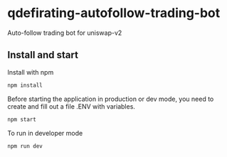 # qdefirating-autofollow-trading-bot
Auto-follow trading bot for uniswap-v2

## Install and start
Install with npm
```bash
npm install 
```
Before starting the application in production or dev mode, you need to create and fill out a file .ENV with variables.
```bash
npm start
```
To run in developer mode
```bash
npm run dev 
```
